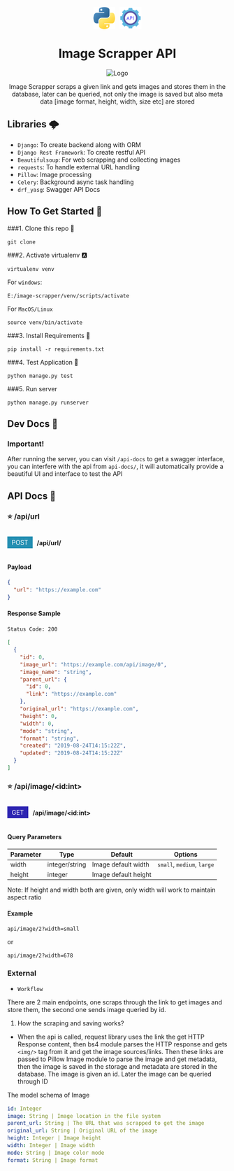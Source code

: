 <div align="center">
    <div style="display: flex; gap: 10px; justify-content: center; align-items: center">
        <img height="50" width="50" alt="Logo" src="https://github.com/khan-asfi-reza/image-scrapper/blob/master/.github/python.png"/>
        <img height="50" width="50" alt="Logo" src="https://github.com/khan-asfi-reza/image-scrapper/blob/master/.github/api.png"/>
    </div>
    <h1>Image Scrapper API</h1>
    <img alt="Logo" src="https://github.com/khan-asfi-reza/image-scrapper/actions/workflows/ci.yaml/badge.svg"/>
    <p>Image Scrapper scraps a given link and gets images and stores them in the database, later can be queried, not only the image is saved but also meta data [image format, height, width, size etc] are stored</p>
</div>


## Libraries 🌩️

- `Django`: To create backend along with ORM
- `Django Rest Framework`: To create restful API 
- `Beautifulsoup`: For web scrapping and collecting images
- `requests`: To handle external URL handling
- `Pillow`: Image processing
- `Celery`: Background async task handling
- `drf_yasg`: Swagger API Docs 

## How To Get Started 🎇

###1. Clone this repo 👮
```shell
git clone 
```

###2. Activate virtualenv 🅰️
```shell
virtualenv venv
```
For `windows`:
```
E:/image-scrapper/venv/scripts/activate
```

For `MacOS/Linux`
```
source venv/bin/activate
```

###3. Install Requirements 🔨️
```
pip install -r requirements.txt
```

###4. Test Application 🧪
```
python manage.py test
```

###5. Run server
```
python manage.py runserver
```
## Dev Docs 📑

### Important!

After running the server, you can visit `/api-docs` to get a swagger interface,
you can interfere with the api from `api-docs/`, it will automatically provide a beautiful UI and interface
to test the API

## API Docs 📑

<div>
<h3>⭐ /api/url</h3>
<div style="display: flex; gap: 10px; align-items: center">
    <p style="background: #248FB2; padding: 5px 10px; color: white">POST</p>
    <h4>/api/url/</h4>
</div>
</div>

#### Payload
```json
{
  "url": "https://example.com"
}
```

#### Response Sample

`Status Code: 200`

```json
[
  {
    "id": 0,
    "image_url": "https://example.com/api/image/0",
    "image_name": "string",
    "parent_url": {
      "id": 0,
      "link": "https://example.com"
    },
    "original_url": "https://example.com",
    "height": 0,
    "width": 0,
    "mode": "string",
    "format": "string",
    "created": "2019-08-24T14:15:22Z",
    "updated": "2019-08-24T14:15:22Z"
  }
]
```

<div>
<h3>⭐ /api/image/&lt;id:int&gt;</h3>
<div style="display: flex; gap: 10px; align-items: center">
    <p style="background: #2d24b2; padding: 5px 10px; color: white">GET</p>
    <h4>/api/image/&lt;id:int&gt;</h4>
</div>
</div>

#### Query Parameters

|Parameter|Type|Default|Options|
|---|---|---|---|
|width|integer/string|Image default width|`small`, `medium`, `large`|
|height|integer|Image default height|

Note:
If height and width both are given, only width will work to maintain aspect ratio

#### Example

```
api/image/2?width=small
```
or
```
api/image/2?width=678
```


### External

- `Workflow`

There are 2 main endpoints, one scraps through the link to get images and store them,
the second one sends image queried by id.

1. How the scraping and saving works?

- When the api is called, request library uses the link the get HTTP Response content, then bs4 module parses the HTTP 
response and gets `<img/>` tag from it and get the image sources/links. Then these links are passed to Pillow Image module to 
parse the image and get metadata, then the image is saved in the storage and metadata are stored in the database. The image is given an id.
Later the image can be queried through ID

The model schema of Image
```yaml
id: Integer
image: String | Image location in the file system
parent_url: String | The URL that was scrapped to get the image
original_url: String | Original URL of the image
height: Integer | Image height
width: Integer | Image width
mode: String | Image color mode
format: String | Image format
```
